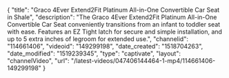 {
    "title": "Graco 4Ever Extend2Fit Platinum All-in-One Convertible Car Seat in Shale",
    "description": "The Graco 4Ever Extend2Fit Platinum All-in-One Convertible Car Seat conveniently transitions from an infant to toddler seat with ease. Features an EZ Tight latch for secure and simple installation, and up to 5 extra inches of legroom for extended use.",
    "channelid": "114661406",
    "videoid": "149299198",
    "date_created": "1518704263",
    "date_modified": "1519239345",
    "type": "captivate",
    "layout": "channelVideo",
    "url": "\/latest-videos\/047406144464-1-mp4\/114661406-149299198"
}
